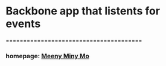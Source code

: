 # Backbone app that listents for events
=======================================

### homepage: [Meeny Miny Mo](http://meeny-miny-mo.herokuapp.com/)
